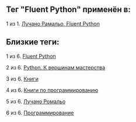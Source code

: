 ## Тег "Fluent Python" применён в:

1 из 1. [Лучано Рамальо, Fluent Python](../Книги/Программирование/Лучано%20Рамальо%20-%20Fluent%20Python.md)

## Близкие теги:

1 из 6. [Fluent Python](./Fluent%20Python.md)

2 из 6. [Python. К вершинам мастерства](./Python.%20К%20вершинам%20мастерства.md)

3 из 6. [Книги](./Книги.md)

4 из 6. [Книги по программированию](./Книги%20по%20программированию.md)

5 из 6. [Лучано Ромальо](./Лучано%20Ромальо.md)

6 из 6. [Программирование](./Программирование.md)

